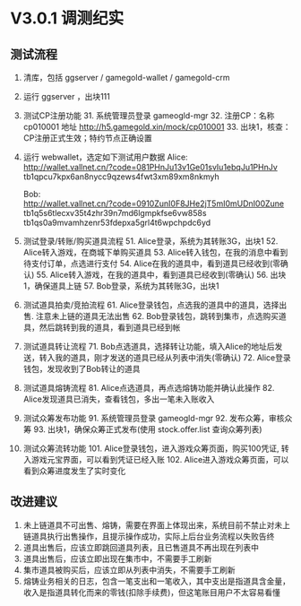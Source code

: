 # V3.0.1 调测纪实

## 测试流程

1. 清库，包括 ggserver / gamegold-wallet / gamegold-crm
2. 运行 ggserver ，出块111
3. 测试CP注册功能 
    31. 系统管理员登录 gameogld-mgr
    32. 注册CP：名称 cp010001 地址 http://h5.gamegold.xin/mock/cp010001
    33. 出块1，核查：CP注册正式生效；特约节点正确设置
4. 运行 webwallet，选定如下测试用户数据
    Alice:  
    http://wallet.vallnet.cn/?code=081PHnJu13v1Ge01svIu1ebqJu1PHnJv
    tb1qpcu7kpx6an8nycc9qzews4fwt3xm89xm8nkmyh

    Bob:    
    http://wallet.vallnet.cn/?code=0910ZunI0F8JHe2jT5mI0mUDnI00Zune
    tb1q5s6tlecxv35t4zhr39n7md6lgmpkfse6vw858s
    tb1qs0a9mvamhzenr53fdepxa5grl4t6wpchpdc6yd
5. 测试登录/转账/购买道具流程
    51. Alice登录，系统为其转账3G，出块1
    52. Alice转入游戏，在商城下单购买道具
    53. Alice转入钱包，在我的消息中看到待支付订单，点选进行支付
    54. Alice在我的道具中，看到道具已经收到(零确认)
    55. Alice转入游戏，在我的道具中，看到道具已经收到(零确认)
    56. 出块1，确保道具上链
    57. Bob登录，系统为其转账3G，出块1
6. 测试道具拍卖/竞拍流程
    61. Alice登录钱包，点选我的道具中的道具，选择出售. 注意未上链的道具无法出售
    62. Bob登录钱包，跳转到集市，点选购买道具，然后跳转到我的道具，看到道具已经到帐
7. 测试道具转让流程
    71. Bob点选道具，选择转让功能，填入Alice的地址后发送，转入我的道具，刚才发送的道具已经从列表中消失(零确认)
    72. Alice登录钱包，发现收到了Bob转让的道具
8. 测试道具熔铸流程
    81. Alice点选道具，再点选熔铸功能并确认此操作
    82. Alice发现道具已消失，查看钱包，多出一笔未入账收入
9. 测试众筹发布功能
    91. 系统管理员登录 gameogld-mgr
    92. 发布众筹，审核众筹
    93. 出块1，确保众筹正式发布(使用 stock.offer.list 查询众筹列表)
10. 测试众筹流转功能
    101. Alice登录钱包，进入游戏众筹页面，购买100凭证, 转入游戏元宝界面，可以看到凭证已经入账
    102. Alice进入游戏众筹页面，可以看到众筹进度发生了实时变化

## 改进建议

1. 未上链道具不可出售、熔铸，需要在界面上体现出来，系统目前不禁止对未上链道具执行出售操作，且提示操作成功，实际上后台业务流程以失败告终
2. 道具出售后，应该立即跳回道具列表，且已售道具不再出现在列表中
3. 道具出售后，应该立即出现在集市中，不需要手工刷新
4. 集市道具被购买后，应该立即从列表中消失，不需要手工刷新
5. 熔铸业务相关的日志，包含一笔支出和一笔收入，其中支出是指道具含金量，收入是指道具转化而来的零钱(扣除手续费)，但这笔账目用户不太容易看懂
